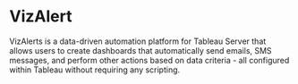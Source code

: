 # VizAlert
VizAlerts is a data-driven automation platform for Tableau Server that allows users to create dashboards that automatically send emails, SMS messages, and perform other actions based on data criteria - all configured within Tableau without requiring any scripting.

